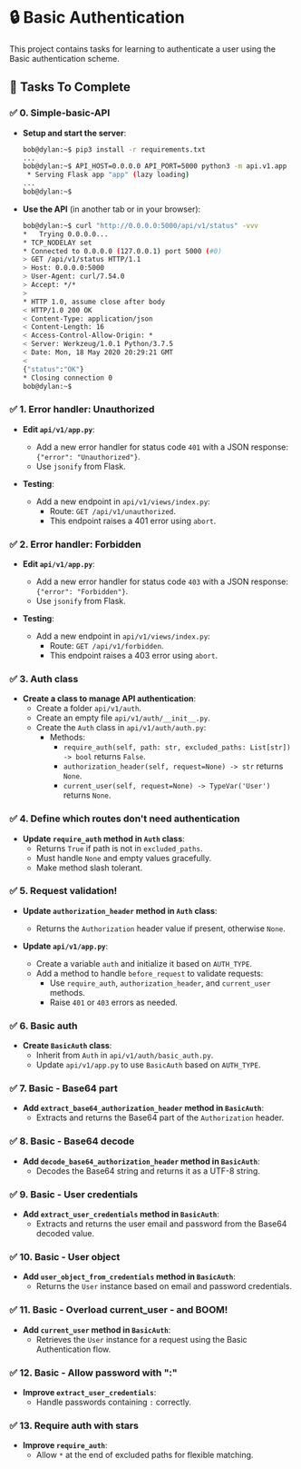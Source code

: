 # 🔒 Basic Authentication

This project contains tasks for learning to authenticate a user using the Basic authentication scheme.

## 📝 Tasks To Complete

### ✅ 0. Simple-basic-API
- **Setup and start the server**:
    ```sh
    bob@dylan:~$ pip3 install -r requirements.txt
    ...
    bob@dylan:~$ API_HOST=0.0.0.0 API_PORT=5000 python3 -m api.v1.app
     * Serving Flask app "app" (lazy loading)
    ...
    bob@dylan:~$
    ```
- **Use the API** (in another tab or in your browser):
    ```sh
    bob@dylan:~$ curl "http://0.0.0.0:5000/api/v1/status" -vvv
    *   Trying 0.0.0.0...
    * TCP_NODELAY set
    * Connected to 0.0.0.0 (127.0.0.1) port 5000 (#0)
    > GET /api/v1/status HTTP/1.1
    > Host: 0.0.0.0:5000
    > User-Agent: curl/7.54.0
    > Accept: */*
    >
    * HTTP 1.0, assume close after body
    < HTTP/1.0 200 OK
    < Content-Type: application/json
    < Content-Length: 16
    < Access-Control-Allow-Origin: *
    < Server: Werkzeug/1.0.1 Python/3.7.5
    < Date: Mon, 18 May 2020 20:29:21 GMT
    <
    {"status":"OK"}
    * Closing connection 0
    bob@dylan:~$
    ```

### ✅ 1. Error handler: Unauthorized
- **Edit `api/v1/app.py`**:
  - Add a new error handler for status code `401` with a JSON response: `{"error": "Unauthorized"}`.
  - Use `jsonify` from Flask.

- **Testing**:
  - Add a new endpoint in `api/v1/views/index.py`:
    - Route: `GET /api/v1/unauthorized`.
    - This endpoint raises a 401 error using `abort`.

### ✅ 2. Error handler: Forbidden
- **Edit `api/v1/app.py`**:
  - Add a new error handler for status code `403` with a JSON response: `{"error": "Forbidden"}`.
  - Use `jsonify` from Flask.

- **Testing**:
  - Add a new endpoint in `api/v1/views/index.py`:
    - Route: `GET /api/v1/forbidden`.
    - This endpoint raises a 403 error using `abort`.

### ✅ 3. Auth class
- **Create a class to manage API authentication**:
  - Create a folder `api/v1/auth`.
  - Create an empty file `api/v1/auth/__init__.py`.
  - Create the `Auth` class in `api/v1/auth/auth.py`:
    - Methods:
      - `require_auth(self, path: str, excluded_paths: List[str]) -> bool` returns `False`.
      - `authorization_header(self, request=None) -> str` returns `None`.
      - `current_user(self, request=None) -> TypeVar('User')` returns `None`.

### ✅ 4. Define which routes don't need authentication
- **Update `require_auth` method in `Auth` class**:
  - Returns `True` if path is not in `excluded_paths`.
  - Must handle `None` and empty values gracefully.
  - Make method slash tolerant.

### ✅ 5. Request validation!
- **Update `authorization_header` method in `Auth` class**:
  - Returns the `Authorization` header value if present, otherwise `None`.

- **Update `api/v1/app.py`**:
  - Create a variable `auth` and initialize it based on `AUTH_TYPE`.
  - Add a method to handle `before_request` to validate requests:
    - Use `require_auth`, `authorization_header`, and `current_user` methods.
    - Raise `401` or `403` errors as needed.

### ✅ 6. Basic auth
- **Create `BasicAuth` class**:
  - Inherit from `Auth` in `api/v1/auth/basic_auth.py`.
  - Update `api/v1/app.py` to use `BasicAuth` based on `AUTH_TYPE`.

### ✅ 7. Basic - Base64 part
- **Add `extract_base64_authorization_header` method in `BasicAuth`**:
  - Extracts and returns the Base64 part of the `Authorization` header.

### ✅ 8. Basic - Base64 decode
- **Add `decode_base64_authorization_header` method in `BasicAuth`**:
  - Decodes the Base64 string and returns it as a UTF-8 string.

### ✅ 9. Basic - User credentials
- **Add `extract_user_credentials` method in `BasicAuth`**:
  - Extracts and returns the user email and password from the Base64 decoded value.

### ✅ 10. Basic - User object
- **Add `user_object_from_credentials` method in `BasicAuth`**:
  - Returns the `User` instance based on email and password credentials.

### ✅ 11. Basic - Overload current_user - and BOOM!
- **Add `current_user` method in `BasicAuth`**:
  - Retrieves the `User` instance for a request using the Basic Authentication flow.

### ✅ 12. Basic - Allow password with ":"
- **Improve `extract_user_credentials`**:
  - Handle passwords containing `:` correctly.

### ✅ 13. Require auth with stars
- **Improve `require_auth`**:
  - Allow `*` at the end of excluded paths for flexible matching.
